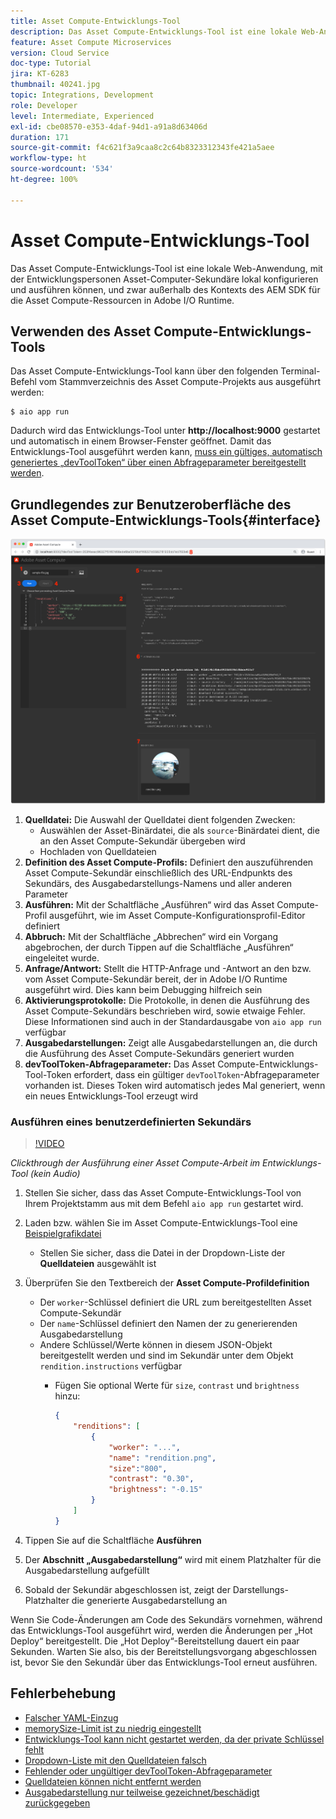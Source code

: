 ```yaml
---
title: Asset Compute-Entwicklungs-Tool
description: Das Asset Compute-Entwicklungs-Tool ist eine lokale Web-Anwendung, mit der Entwicklungspersonen Asset-Computer-Sekundäre lokal konfigurieren und ausführen können, und zwar außerhalb des Kontexts des AEM SDK für die Asset Compute-Ressourcen in Adobe I/O Runtime.
feature: Asset Compute Microservices
version: Cloud Service
doc-type: Tutorial
jira: KT-6283
thumbnail: 40241.jpg
topic: Integrations, Development
role: Developer
level: Intermediate, Experienced
exl-id: cbe08570-e353-4daf-94d1-a91a8d63406d
duration: 171
source-git-commit: f4c621f3a9caa8c2c64b8323312343fe421a5aee
workflow-type: ht
source-wordcount: '534'
ht-degree: 100%

---
```


# Asset Compute-Entwicklungs-Tool

Das Asset Compute-Entwicklungs-Tool ist eine lokale Web-Anwendung, mit der Entwicklungspersonen Asset-Computer-Sekundäre lokal konfigurieren und ausführen können, und zwar außerhalb des Kontexts des AEM SDK für die Asset Compute-Ressourcen in Adobe I/O Runtime.

## Verwenden des Asset Compute-Entwicklungs-Tools

Das Asset Compute-Entwicklungs-Tool kann über den folgenden Terminal-Befehl vom Stammverzeichnis des Asset Compute-Projekts aus ausgeführt werden:

```
$ aio app run
```

Dadurch wird das Entwicklungs-Tool unter __http://localhost:9000__ gestartet und automatisch in einem Browser-Fenster geöffnet. Damit das Entwicklungs-Tool ausgeführt werden kann, [muss ein gültiges, automatisch generiertes „devToolToken“ über einen Abfrageparameter bereitgestellt werden](#troubleshooting__devtooltoken).

## Grundlegendes zur Benutzeroberfläche des Asset Compute-Entwicklungs-Tools{#interface}

![Asset Compute-Entwicklungs-Tool](./assets/development-tool/asset-compute-dev-tool.png)

1. __Quelldatei:__ Die Auswahl der Quelldatei dient folgenden Zwecken:
   + Auswählen der Asset-Binärdatei, die als `source`-Binärdatei dient, die an den Asset Compute-Sekundär übergeben wird
   + Hochladen von Quelldateien
1. __Definition des Asset Compute-Profils:__ Definiert den auszuführenden Asset Compute-Sekundär einschließlich des URL-Endpunkts des Sekundärs, des Ausgabedarstellungs-Namens und aller anderen Parameter
1. __Ausführen:__ Mit der Schaltfläche „Ausführen“ wird das Asset Compute-Profil ausgeführt, wie im Asset Compute-Konfigurationsprofil-Editor definiert
1. __Abbruch:__ Mit der Schaltfläche „Abbrechen“ wird ein Vorgang abgebrochen, der durch Tippen auf die Schaltfläche „Ausführen“ eingeleitet wurde.
1. __Anfrage/Antwort:__ Stellt die HTTP-Anfrage und -Antwort an den bzw. vom Asset Compute-Sekundär bereit, der in Adobe I/O Runtime ausgeführt wird. Dies kann beim Debugging hilfreich sein
1. __Aktivierungsprotokolle:__ Die Protokolle, in denen die Ausführung des Asset Compute-Sekundärs beschrieben wird, sowie etwaige Fehler. Diese Informationen sind auch in der Standardausgabe von `aio app run` verfügbar
1. __Ausgabedarstellungen:__ Zeigt alle Ausgabedarstellungen an, die durch die Ausführung des Asset Compute-Sekundärs generiert wurden
1. __devToolToken-Abfrageparameter:__ Das Asset Compute-Entwicklungs-Tool-Token erfordert, dass ein gültiger `devToolToken`-Abfrageparameter vorhanden ist. Dieses Token wird automatisch jedes Mal generiert, wenn ein neues Entwicklungs-Tool erzeugt wird

### Ausführen eines benutzerdefinierten Sekundärs

>[!VIDEO](https://video.tv.adobe.com/v/40241?quality=12&learn=on)

_Clickthrough der Ausführung einer Asset Compute-Arbeit im Entwicklungs-Tool (kein Audio)_

1. Stellen Sie sicher, dass das Asset Compute-Entwicklungs-Tool von Ihrem Projektstamm aus mit dem Befehl `aio app run` gestartet wird.
1. Laden bzw. wählen Sie im Asset Compute-Entwicklungs-Tool eine [Beispielgrafikdatei](../assets/samples/sample-file.jpg)
   + Stellen Sie sicher, dass die Datei in der Dropdown-Liste der __Quelldateien__ ausgewählt ist
1. Überprüfen Sie den Textbereich der __Asset Compute-Profildefinition__
   + Der `worker`-Schlüssel definiert die URL zum bereitgestellten Asset Compute-Sekundär
   + Der `name`-Schlüssel definiert den Namen der zu generierenden Ausgabedarstellung
   + Andere Schlüssel/Werte können in diesem JSON-Objekt bereitgestellt werden und sind im Sekundär unter dem Objekt `rendition.instructions` verfügbar
      + Fügen Sie optional Werte für `size`, `contrast` und `brightness` hinzu:

        ```json
        {
            "renditions": [
                {
                    "worker": "...",
                    "name": "rendition.png",
                    "size":"800",
                    "contrast": "0.30",
                    "brightness": "-0.15"
                }
            ]
        }
        ```

1. Tippen Sie auf die Schaltfläche __Ausführen__
1. Der __Abschnitt „Ausgabedarstellung“__ wird mit einem Platzhalter für die Ausgabedarstellung aufgefüllt
1. Sobald der Sekundär abgeschlossen ist, zeigt der Darstellungs-Platzhalter die generierte Ausgabedarstellung an

Wenn Sie Code-Änderungen am Code des Sekundärs vornehmen, während das Entwicklungs-Tool ausgeführt wird, werden die Änderungen per „Hot Deploy“ bereitgestellt. Die „Hot Deploy“-Bereitstellung dauert ein paar Sekunden. Warten Sie also, bis der Bereitstellungsvorgang abgeschlossen ist, bevor Sie den Sekundär über das Entwicklungs-Tool erneut ausführen.

## Fehlerbehebung

+ [Falscher YAML-Einzug](../troubleshooting.md#incorrect-yaml-indentation)
+ [memorySize-Limit ist zu niedrig eingestellt](../troubleshooting.md#memorysize-limit-is-set-too-low)
+ [Entwicklungs-Tool kann nicht gestartet werden, da der private Schlüssel fehlt](../troubleshooting.md#missing-private-key)
+ [Dropdown-Liste mit den Quelldateien falsch](../troubleshooting.md#source-files-dropdown-incorrect)
+ [Fehlender oder ungültiger devToolToken-Abfrageparameter](../troubleshooting.md#missing-or-invalid-devtooltoken-query-parameter)
+ [Quelldateien können nicht entfernt werden](../troubleshooting.md#unable-to-remove-source-files)
+ [Ausgabedarstellung nur teilweise gezeichnet/beschädigt zurückgegeben](../troubleshooting.md#rendition-returned-partially-drawn-or-corrupt)
